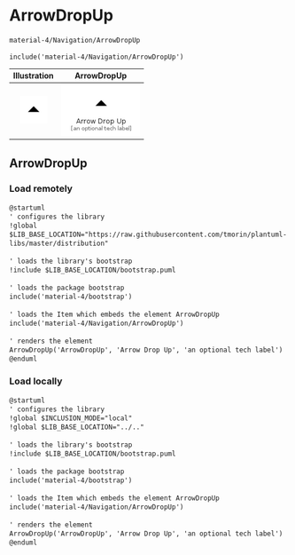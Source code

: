 # ArrowDropUp


```text
material-4/Navigation/ArrowDropUp
```

```text
include('material-4/Navigation/ArrowDropUp')
```



| Illustration | ArrowDropUp |
| :---: | :---: |
| ![illustration for Illustration](../../material-4/Navigation/ArrowDropUp.png) | ![illustration for ArrowDropUp](../../material-4/Navigation/ArrowDropUp.Local.png) |




## ArrowDropUp

### Load remotely
```plantuml
@startuml
' configures the library
!global $LIB_BASE_LOCATION="https://raw.githubusercontent.com/tmorin/plantuml-libs/master/distribution"

' loads the library's bootstrap
!include $LIB_BASE_LOCATION/bootstrap.puml

' loads the package bootstrap
include('material-4/bootstrap')

' loads the Item which embeds the element ArrowDropUp
include('material-4/Navigation/ArrowDropUp')

' renders the element
ArrowDropUp('ArrowDropUp', 'Arrow Drop Up', 'an optional tech label')
@enduml
```

### Load locally
```plantuml
@startuml
' configures the library
!global $INCLUSION_MODE="local"
!global $LIB_BASE_LOCATION="../.."

' loads the library's bootstrap
!include $LIB_BASE_LOCATION/bootstrap.puml

' loads the package bootstrap
include('material-4/bootstrap')

' loads the Item which embeds the element ArrowDropUp
include('material-4/Navigation/ArrowDropUp')

' renders the element
ArrowDropUp('ArrowDropUp', 'Arrow Drop Up', 'an optional tech label')
@enduml
```

